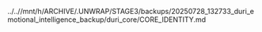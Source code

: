 ../..//mnt/h/ARCHIVE/.UNWRAP/STAGE3/backups/20250728_132733_duri_emotional_intelligence_backup/duri_core/CORE_IDENTITY.md